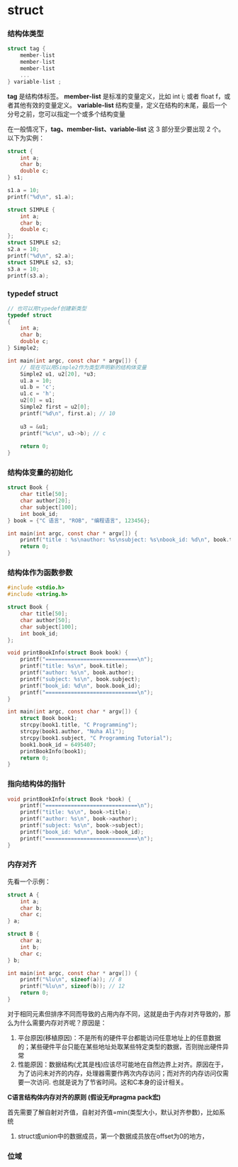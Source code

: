 # struct

### 结构体类型  

```C
struct tag { 
    member-list
    member-list 
    member-list  
    ...
} variable-list ;
```

**tag** 是结构体标签。
**member-list** 是标准的变量定义，比如 int i; 或者 float f，或者其他有效的变量定义。
**variable-list** 结构变量，定义在结构的末尾，最后一个分号之前，您可以指定一个或多个结构变量

在一般情况下，**tag、member-list、variable-list** 这 3 部分至少要出现 2 个。以下为实例：

```C
struct {
    int a;
    char b;
    double c;
} s1;

s1.a = 10;
printf("%d\n", s1.a);

struct SIMPLE {
    int a;
    char b;
    double c;
};
struct SIMPLE s2;
s2.a = 10;
printf("%d\n", s2.a);
struct SIMPLE s2, s3;
s3.a = 10;
printf(s3.a);
```

### typedef struct 

```c
// 也可以用typedef创建新类型
typedef struct
{
    int a;
    char b;
    double c;
} Simple2;

int main(int argc, const char * argv[]) {
    // 现在可以用Simple2作为类型声明新的结构体变量
    Simple2 u1, u2[20], *u3;
    u1.a = 10;
    u1.b = 'c';
    u1.c = 'h';
    u2[0] = u1;
    Simple2 first = u2[0];
    printf("%d\n", first.a); // 10
    
    u3 = &u1;
    printf("%c\n", u3->b); // c
    
    return 0;
}
```

### 结构体变量的初始化  

```c
struct Book {
    char title[50];
    char author[20];
    char subject[100];
    int book_id;
} book = {"C 语言", "ROB", "编程语言", 123456};

int main(int argc, const char * argv[]) {
    printf("title : %s\nauthor: %s\nsubject: %s\nbook_id: %d\n", book.title, book.author, book.subject, book.book_id);
    return 0;
}
```

### 结构体作为函数参数   
```c
#include <stdio.h>
#include <string.h>

struct Book {
    char title[50];
    char author[50];
    char subject[100];
    int book_id;
};

void printBookInfo(struct Book book) {
    printf("=============================\n");
    printf("title: %s\n", book.title);
    printf("author: %s\n", book.author);
    printf("subject: %s\n", book.subject);
    printf("book_id: %d\n", book.book_id);
    printf("=============================\n");
}

int main(int argc, const char * argv[]) {
    struct Book book1;
    strcpy(book1.title, "C Programming");
    strcpy(book1.author, "Nuha Ali");
    strcpy(book1.subject, "C Programming Tutorial");
    book1.book_id = 6495407;
    printBookInfo(book1);
    return 0;
}
```

### 指向结构体的指针  

```c
void printBookInfo(struct Book *book) {
    printf("=============================\n");
    printf("title: %s\n", book->title);
    printf("author: %s\n", book->author);
    printf("subject: %s\n", book->subject);
    printf("book_id: %d\n", book->book_id);
    printf("=============================\n");
}
```

### 内存对齐

先看一个示例：  

```C
struct A {
    int a;
    char b;
    char c;
} a;

struct B {
    char a;
    int b;
    char c;
} b;

int main(int argc, const char * argv[]) {
    printf("%lu\n", sizeof(a)); // 8
    printf("%lu\n", sizeof(b)); // 12
    return 0;
}
```

对于相同元素但排序不同而导致的占用内存不同，这就是由于内存对齐导致的，那么为什么需要内存对齐呢？原因是：
1. 平台原因(移植原因)：不是所有的硬件平台都能访问任意地址上的任意数据的；某些硬件平台只能在某些地址处取某些特定类型的数据，否则抛出硬件异常
2. 性能原因：数据结构(尤其是栈)应该尽可能地在自然边界上对齐。原因在于，为了访问未对齐的内存，处理器需要作两次内存访问；而对齐的内存访问仅需要一次访问. 也就是说为了节省时间。这和C本身的设计相关。

**C语言结构体内存对齐的原则 (假设无#pragma pack宏)**  

首先需要了解自射对齐值，自射对齐值=min(类型大小，默认对齐参数)，比如系统

1. struct或union中的数据成员，第一个数据成员放在offset为0的地方，

### 位域  


